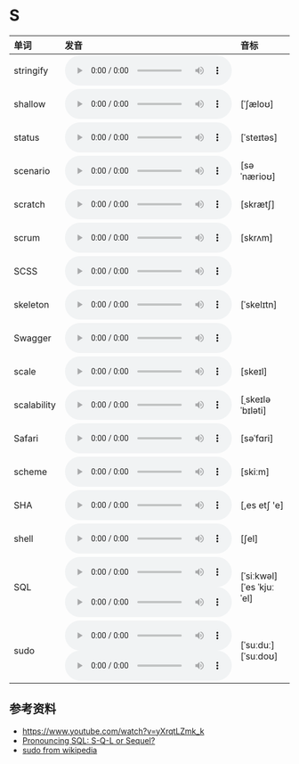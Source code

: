 
# S

| 单词  | 发音 | 音标 |
| :-- | :-- | :-- |
| stringify | <audio src="/public/audio/stringify.mp3" controls="controls" controlslist="nodownload"></audio> |  |
| shallow | <audio src="/public/audio/shallow.mp3" controls="controls" controlslist="nodownload"></audio> | [ˈʃæloʊ] |
| status | <audio src="/public/audio/status.mp3" controls="controls" controlslist="nodownload"></audio> | [ˈsteɪtəs] |
| scenario | <audio src="/public/audio/scenario.mp3" controls="controls" controlslist="nodownload"></audio> | [səˈnærioʊ] |
| scratch | <audio src="/public/audio/scratch.mp3" controls="controls" controlslist="nodownload"></audio> | [skrætʃ] |
| scrum | <audio src="/public/audio/scrum.mp3" controls="controls" controlslist="nodownload"></audio> | [skrʌm] |
| SCSS | <audio src="/public/audio/SCSS.mp3" controls="controls" controlslist="nodownload"></audio> |  |
| skeleton | <audio src="/public/audio/skeleton.mp3" controls="controls" controlslist="nodownload"></audio> | [ˈskelɪtn] |
| Swagger | <audio src="/public/audio/Swagger.mp3" controls="controls" controlslist="nodownload"></audio> |  |
| scale | <audio src="/public/audio/scale.mp3" controls="controls" controlslist="nodownload"></audio> | [skeɪl] |
| scalability | <audio src="/public/audio/scalability.mp3" controls="controls" controlslist="nodownload"></audio> | [ˌskeɪləˈbɪləti] |
| Safari | <audio src="/public/audio/Safari.mp3" controls="controls" controlslist="nodownload"></audio> | [səˈfɑri] |
| scheme | <audio src="/public/audio/scheme.mp3" controls="controls" controlslist="nodownload"></audio> | [skiːm] |
| SHA | <audio src="/public/audio/SHA.mp3" controls="controls" controlslist="nodownload"></audio> | [,es etʃ 'e] |
| shell | <audio src="/public/audio/shell.mp3" controls="controls" controlslist="nodownload"></audio> | [ʃel] |
| SQL | <audio src="/public/audio/SQL-0.mp3" controls="controls" controlslist="nodownload"></audio><br/><audio src="/audio/SQL-1.mp3" controls="controls" controlslist="nodownload"></audio> | [ˈsiːkwəl]<br/>[ˈes ˈkjuː ˈel] |
| sudo | <audio src="/public/audio/sudo-0.mp3" controls="controls" controlslist="nodownload"></audio><br/><audio src="/audio/sudo-1.mp3" controls="controls" controlslist="nodownload"></audio> | [ˈsuːduː]<br/>[ˈsuːdoʊ] |

## 参考资料

- https://www.youtube.com/watch?v=yXrqtLZmk_k
- [Pronouncing SQL: S-Q-L or Sequel?](http://patorjk.com/blog/2012/01/26/pronouncing-sql-s-q-l-or-sequel/)
- [sudo from wikipedia](https://en.wikipedia.org/wiki/Sudo)
